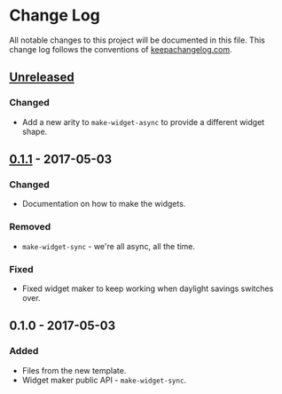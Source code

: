 # Change Log
All notable changes to this project will be documented in this file. This change log follows the conventions of [keepachangelog.com](http://keepachangelog.com/).

## [Unreleased]
### Changed
- Add a new arity to `make-widget-async` to provide a different widget shape.

## [0.1.1] - 2017-05-03
### Changed
- Documentation on how to make the widgets.

### Removed
- `make-widget-sync` - we're all async, all the time.

### Fixed
- Fixed widget maker to keep working when daylight savings switches over.

## 0.1.0 - 2017-05-03
### Added
- Files from the new template.
- Widget maker public API - `make-widget-sync`.

[Unreleased]: https://github.com/your-name/quilt-web/compare/0.1.1...HEAD
[0.1.1]: https://github.com/your-name/quilt-web/compare/0.1.0...0.1.1
